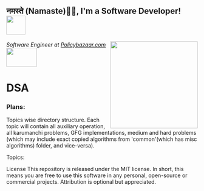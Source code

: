    <h2>नमस्ते (Namaste)🙏🏻, I'm a Software Developer! <img src="https://media.giphy.com/media/12oufCB0MyZ1Go/giphy.gif" width="50"></h2>
<img align='right' src="https://media.giphy.com/media/M9gbBd9nbDrOTu1Mqx/giphy.gif" width="230">
<p><em>Software Engineer at <a href="http://www.policybazaar.com">Policybazaar.com</a><img src="https://twowheeler.policybazaar.com/images/pb-logo-home.png" width="80" height="50"> 
</em></p>

# DSA

<h3>Plans: 
</h2>
Topics wise directory structure. Each topic will contain all auxiliary operation, all karumanchi problems, GFG implementations, medium and hard problems (which may include exact copied algorithms from 'common'(which has misc algorithms) folder, and vice-versa).


Topics: 
   





License
This repository is released under the MIT license. In short, this means you are free to use this software in any personal, open-source or commercial projects. Attribution is optional but appreciated.
